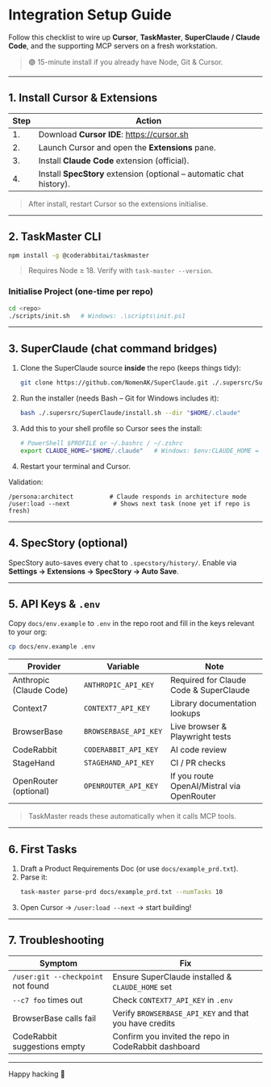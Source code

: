 # Integration Setup Guide

Follow this checklist to wire up **Cursor**, **TaskMaster**, **SuperClaude / Claude Code**, and the supporting MCP servers on a fresh workstation.

> 🟣 15-minute install if you already have Node, Git & Cursor.

---

## 1. Install Cursor & Extensions

| Step | Action |
|------|--------|
| 1. | Download **Cursor IDE**: <https://cursor.sh> |
| 2. | Launch Cursor and open the **Extensions** pane. |
| 3. | Install **Claude Code** extension (official). |
| 4. | Install **SpecStory** extension (optional – automatic chat history). |

> After install, restart Cursor so the extensions initialise.

---

## 2. TaskMaster CLI

```bash
npm install -g @coderabbitai/taskmaster
```

> Requires Node ≥ 18.  Verify with `task-master --version`.

### Initialise Project (one-time per repo)

```bash
cd <repo>
./scripts/init.sh   # Windows: .\scripts\init.ps1
```

---

## 3. SuperClaude (chat command bridges)

1. Clone the SuperClaude source **inside** the repo (keeps things tidy):
   ```bash
   git clone https://github.com/NomenAK/SuperClaude.git ./.supersrc/SuperClaude
   ```
2. Run the installer (needs Bash – Git for Windows includes it):
   ```bash
   bash ./.supersrc/SuperClaude/install.sh --dir "$HOME/.claude"
   ```
3. Add this to your shell profile so Cursor sees the install:
   ```bash
   # PowerShell $PROFILE or ~/.bashrc / ~/.zshrc
   export CLAUDE_HOME="$HOME/.claude"   # Windows: $env:CLAUDE_HOME = "$HOME/.claude"
   ```
4. Restart your terminal and Cursor.

Validation:
```text
/persona:architect          # Claude responds in architecture mode
/user:load --next            # Shows next task (none yet if repo is fresh)
```

---

## 4. SpecStory (optional)

SpecStory auto-saves every chat to `.specstory/history/`.  Enable via **Settings → Extensions → SpecStory → Auto Save**.

---

## 5. API Keys & `.env`

Copy `docs/env.example` to `.env` in the repo root and fill in the keys relevant to your org:

```bash
cp docs/env.example .env
```

| Provider | Variable | Note |
|----------|----------|------|
| Anthropic (Claude Code) | `ANTHROPIC_API_KEY` | Required for Claude Code & SuperClaude |
| Context7 | `CONTEXT7_API_KEY` | Library documentation lookups |
| BrowserBase | `BROWSERBASE_API_KEY` | Live browser & Playwright tests |
| CodeRabbit | `CODERABBIT_API_KEY` | AI code review |
| StageHand | `STAGEHAND_API_KEY` | CI / PR checks |
| OpenRouter (optional) | `OPENROUTER_API_KEY` | If you route OpenAI/Mistral via OpenRouter |

> TaskMaster reads these automatically when it calls MCP tools.

---

## 6. First Tasks

1. Draft a Product Requirements Doc (or use `docs/example_prd.txt`).
2. Parse it:
   ```bash
   task-master parse-prd docs/example_prd.txt --numTasks 10
   ```
3. Open Cursor → `/user:load --next` → start building!

---

## 7. Troubleshooting

| Symptom | Fix |
|---------|-----|
| `/user:git --checkpoint` not found | Ensure SuperClaude installed & `CLAUDE_HOME` set |
| `--c7 foo` times out | Check `CONTEXT7_API_KEY` in `.env` |
| BrowserBase calls fail | Verify `BROWSERBASE_API_KEY` and that you have credits |
| CodeRabbit suggestions empty | Confirm you invited the repo in CodeRabbit dashboard |

---

Happy hacking 🚀 
